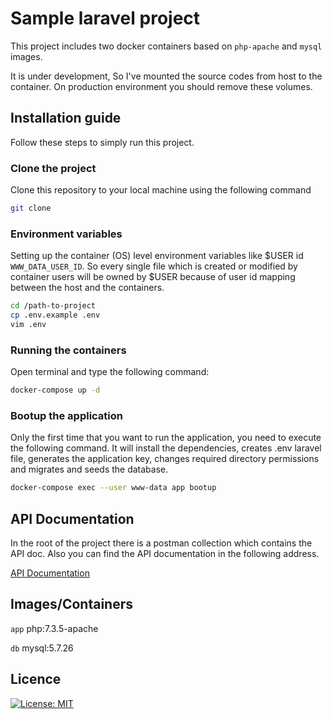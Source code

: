 # Sample laravel project
This project includes two docker containers based on `php-apache` and `mysql` images.

It is under development, So I've mounted the source codes from host to the container. On production environment you should remove these volumes.

## Installation guide
Follow these steps to simply run this project.

### Clone the project
Clone this repository to your local machine using the following command
```bash
git clone 
```

### Environment variables
Setting up the container (OS) level environment variables like $USER id `WWW_DATA_USER_ID`. So every single file which is created or modified by container users will be owned by $USER because of user id mapping between the host and the containers.
```bash
cd /path-to-project
cp .env.example .env
vim .env
```


### Running the containers
Open terminal and type the following command:
```bash
docker-compose up -d 
```

### Bootup the application

Only the first time that you want to run the application, you need to execute the following command.
It will install the dependencies, creates .env laravel file, generates the application key, changes required directory permissions and migrates and seeds the database.

```bash
docker-compose exec --user www-data app bootup
```


## API Documentation
In the root of the project there is a postman collection which contains the API doc.
Also you can find the API documentation in the following address.

[API Documentation](https://documenter.getpostman.com/view/1493779/S1TPc1f6?version=latest#23c8dae8-278f-4f37-bc45-80fb8c333ddf)

## Images/Containers

`app`
php:7.3.5-apache

`db`
mysql:5.7.26

## Licence

[![License: MIT](https://img.shields.io/badge/License-MIT-yellow.svg)](https://opensource.org/licenses/MIT)